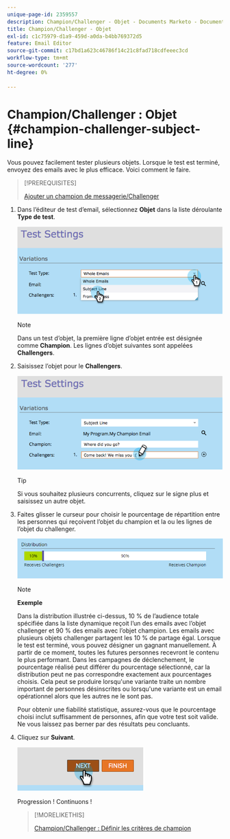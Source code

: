 ```yaml
---
unique-page-id: 2359557
description: Champion/Challenger - Objet - Documents Marketo - Documentation du produit
title: Champion/Challenger - Objet
exl-id: c1c75979-d1a9-459d-a0da-b4bb769372d5
feature: Email Editor
source-git-commit: c17bd1a623c46786f14c21c8fad718cdfeeec3cd
workflow-type: tm+mt
source-wordcount: '277'
ht-degree: 0%

---
```


# Champion/Challenger : Objet {#champion-challenger-subject-line}

Vous pouvez facilement tester plusieurs objets. Lorsque le test est terminé, envoyez des emails avec le plus efficace. Voici comment le faire.

>[!PREREQUISITES]
>
>[Ajouter un champion de messagerie/Challenger](/help/marketo/product-docs/email-marketing/general/functions-in-the-editor/email-tests-champion-challenger/add-an-email-champion-challenger.md)

1. Dans l’éditeur de test d’email, sélectionnez **Objet** dans la liste déroulante **Type de test**.

   ![](assets/image2014-9-15-12-3a37-3a50.png)

   >[!NOTE]
   >
   >Dans un test d’objet, la première ligne d’objet entrée est désignée comme **Champion**. Les lignes d’objet suivantes sont appelées **Challengers**.

1. Saisissez l’objet pour le **Challengers**.

   ![](assets/image2014-9-15-12-3a38-3a4.png)

   >[!TIP]
   >
   >Si vous souhaitez plusieurs concurrents, cliquez sur le signe plus et saisissez un autre objet.

1. Faites glisser le curseur pour choisir le pourcentage de répartition entre les personnes qui reçoivent l’objet du champion et la ou les lignes de l’objet du challenger.

   ![](assets/image2015-8-7-15-3a19-3a50.png)

   >[!NOTE]
   >
   >**Exemple**
   >
   >Dans la distribution illustrée ci-dessus, 10 % de l’audience totale spécifiée dans la liste dynamique reçoit l’un des emails avec l’objet challenger et 90 % des emails avec l’objet champion. Les emails avec plusieurs objets challenger partagent les 10 % de partage égal. Lorsque le test est terminé, vous pouvez désigner un gagnant manuellement. À partir de ce moment, toutes les futures personnes recevront le contenu le plus performant. Dans les campagnes de déclenchement, le pourcentage réalisé peut différer du pourcentage sélectionné, car la distribution peut ne pas correspondre exactement aux pourcentages choisis. Cela peut se produire lorsqu&#39;une variante traite un nombre important de personnes désinscrites ou lorsqu&#39;une variante est un email opérationnel alors que les autres ne le sont pas.

   Pour obtenir une fiabilité statistique, assurez-vous que le pourcentage choisi inclut suffisamment de personnes, afin que votre test soit valide. Ne vous laissez pas berner par des résultats peu concluants.

1. Cliquez sur **Suivant**.

   ![](assets/image2014-9-15-12-3a40-3a42.png)

   Progression ! Continuons !

   >[!MORELIKETHIS]
   >
   >[Champion/Challenger : Définir les critères de champion](/help/marketo/product-docs/email-marketing/general/functions-in-the-editor/email-tests-champion-challenger/champion-challenger-define-champion-criteria.md)
